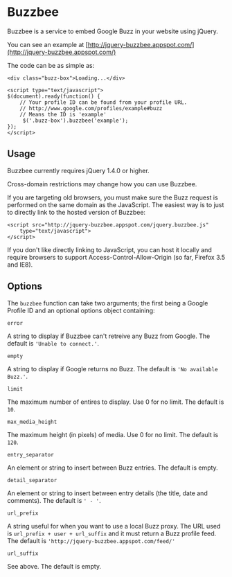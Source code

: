 Buzzbee
=======

Buzzbee is a service to embed Google Buzz in your website using jQuery.

You can see an example at
[http://jquery-buzzbee.appspot.com/](http://jquery-buzzbee.appspot.com/)

The code can be as simple as:

    <div class="buzz-box">Loading...</div>

    <script type="text/javascript">
    $(document).ready(function() {
        // Your profile ID can be found from your profile URL.
        // http://www.google.com/profiles/example#buzz
        // Means the ID is 'example'
         $('.buzz-box').buzzbee('example');
    });
    </script>

Usage
-----

Buzzbee currently requires jQuery 1.4.0 or higher.

Cross-domain restrictions may change how you can use Buzzbee.

If you are targeting old browsers, you must make sure the Buzz request is
performed on the same domain as the JavaScript. The easiest way is to just
to directly link to the hosted version of Buzzbee:

    <script src="http://jquery-buzzbee.appspot.com/jquery.buzzbee.js"
        type="text/javascript">
    </script>

If you don't like directly linking to JavaScript, you can host it locally and
require browsers to support Access-Control-Allow-Origin (so far, Firefox 3.5 and
IE8).

Options
-------

The `buzzbee` function can take two arguments; the first being a Google Profile
ID and an optional options object containing:

`error`

A string to display if Buzzbee can't retreive any Buzz from Google. The default
is `'Unable to connect.'`.

`empty`

A string to display if Google returns no Buzz. The default is `'No available
Buzz.'`.

`limit`

The maximum number of entires to display. Use 0 for no limit. The default is
`10`.

`max_media_height`

The maximum height (in pixels) of media. Use 0 for no limit. The default is
`120`.

`entry_separator`

An element or string to insert between Buzz entries. The default is empty.

`detail_separator`

An element or string to insert between entry details (the title, date and
comments). The default is `' - '`.

`url_prefix`

A string useful for when you want to use a local Buzz proxy. The URL used is
`url_prefix + user + url_suffix` and it must return a Buzz profile feed. The
default is `'http://jquery-buzzbee.appspot.com/feed/'`

`url_suffix`

See above. The default is empty.
